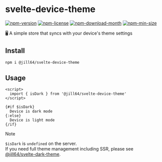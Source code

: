 <!----- BEGIN GHOST DOCS HEADER ----->

# svelte-device-theme

[![npm-version](https://img.shields.io/npm/v/@jill64/svelte-device-theme)](https://npmjs.com/package/@jill64/svelte-device-theme) [![npm-license](https://img.shields.io/npm/l/@jill64/svelte-device-theme)](https://npmjs.com/package/@jill64/svelte-device-theme) [![npm-download-month](https://img.shields.io/npm/dm/@jill64/svelte-device-theme)](https://npmjs.com/package/@jill64/svelte-device-theme) [![npm-min-size](https://img.shields.io/bundlephobia/min/@jill64/svelte-device-theme)](https://npmjs.com/package/@jill64/svelte-device-theme)

🖥️ A simple store that syncs with your device's theme settings

## Install

```sh
npm i @jill64/svelte-device-theme
```

<!----- END GHOST DOCS HEADER ----->

## Usage

```svelte
<script>
  import { isDark } from '@jill64/svelte-device-theme'
</script>

{#if $isDark}
  Device is dark mode
{:else}
  Device is light mode
{/if}
```

> [!NOTE]
> `$isDark` is `undefined` on the server.  
> If you need full theme management including SSR, please see [@jill64/svelte-dark-theme](https://github.com/jill64/svelte-dark-theme).
